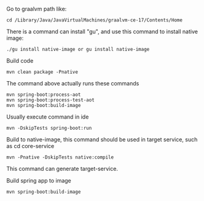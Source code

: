Go to graalvm path like:
``` 
cd /Library/Java/JavaVirtualMachines/graalvm-ce-17/Contents/Home
```
There is a command can install "gu", and use this command to install native image:
```
./gu install native-image or gu install native-image
```

Build code
```
mvn clean package -Pnative
```

The command above actually runs these commands
```
mvn spring-boot:process-aot
mvn spring-boot:process-test-aot
mvn spring-boot:build-image
```

Usually execute command in ide
```
mvn -DskipTests spring-boot:run
```

Build to native-image, this command should be used in target service,
such as cd core-service
```
mvn -Pnative -DskipTests native:compile
```
This command can generate target-service.

Build spring app to image
```
mvn spring-boot:build-image
```
